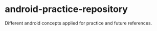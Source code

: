 # android-practice-repository
Different android concepts applied for practice and future references.
